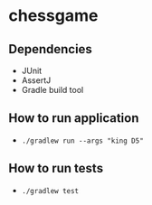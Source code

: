 # chessgame
## Dependencies
- JUnit 
- AssertJ
- Gradle build tool

## How to run application
- `./gradlew run --args "king D5"`

## How to run tests
- `./gradlew test`